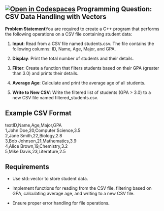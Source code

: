 [![Open in Codespaces](https://classroom.github.com/assets/launch-codespace-2972f46106e565e64193e422d61a12cf1da4916b45550586e14ef0a7c637dd04.svg)](https://classroom.github.com/open-in-codespaces?assignment_repo_id=17878715)
Programming Question: CSV Data Handling with Vectors
----------------------------------------------------

**Problem Statement**You are required to create a C++ program that performs the following operations on a CSV file containing student data:

1.  **Input**: Read from a CSV file named students.csv. The file contains the following columns: ID, Name, Age, Major, and GPA.
    
2.  **Display**: Print the total number of students and their details.
    
3.  **Filter**: Create a function that filters students based on their GPA (greater than 3.0) and prints their details.
    
4.  **Average Age**: Calculate and print the average age of all students.
    
5.  **Write to New CSV**: Write the filtered list of students (GPA > 3.0) to a new CSV file named filtered\_students.csv.
    

Example CSV Format
------------------

textID,Name,Age,Major,GPA  
1,John Doe,20,Computer Science,3.5  
2,Jane Smith,22,Biology,2.8  
3,Bob Johnson,21,Mathematics,3.9  
4,Alice Brown,19,Chemistry,3.2  
5,Mike Davis,23,Literature,2.5  



Requirements
------------

*   Use std::vector to store student data.
    
*   Implement functions for reading from the CSV file, filtering based on GPA, calculating average age, and writing to a new CSV file.
    
*   Ensure proper error handling for file operations.
